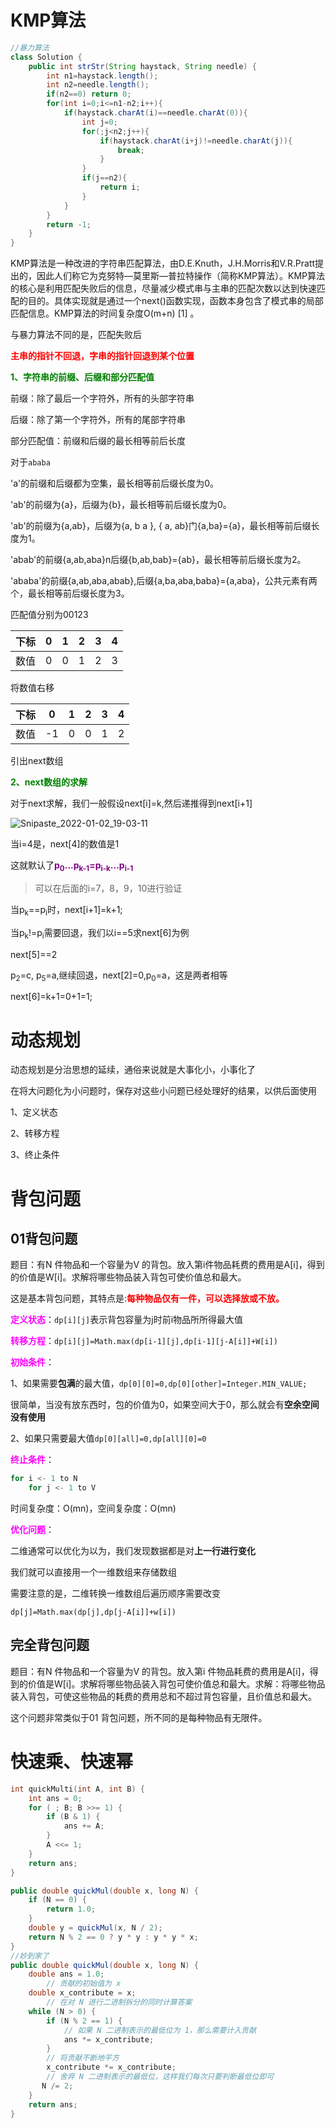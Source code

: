 

# KMP算法

```java
//暴力算法
class Solution {
    public int strStr(String haystack, String needle) {
        int n1=haystack.length();
        int n2=needle.length();
        if(n2==0) return 0;
        for(int i=0;i<=n1-n2;i++){
            if(haystack.charAt(i)==needle.charAt(0)){
                int j=0;
                for(;j<n2;j++){
                    if(haystack.charAt(i+j)!=needle.charAt(j)){
                        break;
                    }
                }
                if(j==n2){
                    return i;
                }
            }
        }
        return -1;
    }
}
```

KMP算法是一种改进的字符串匹配算法，由D.E.Knuth，J.H.Morris和V.R.Pratt提出的，因此人们称它为克努特—莫里斯—普拉特操作（简称KMP算法）。KMP算法的核心是利用匹配失败后的信息，尽量减少模式串与主串的匹配次数以达到快速匹配的目的。具体实现就是通过一个next()函数实现，函数本身包含了模式串的局部匹配信息。KMP算法的时间复杂度O(m+n) [1] 。

与暴力算法不同的是，匹配失败后

<font color="red">**主串的指针不回退，字串的指针回退到某个位置**</font>

<font color="green">**1、字符串的前缀、后缀和部分匹配值**</font>

前缀：除了最后一个字符外，所有的头部字符串

后缀：除了第一个字符外，所有的尾部字符串

部分匹配值：前缀和后缀的最长相等前后长度

对于`ababa`

'a'的前缀和后缀都为空集，最长相等前后缀长度为0。

'ab'的前缀为{a}，后缀为{b}，最长相等前后缀长度为0。

'ab'的前缀为{a,ab}，后缀为{a, b a }, { a, ab}门{a,ba}={a}，最长相等前后缀长度为1。

'abab'的前缀{a,ab,aba}n后缀{b,ab,bab}={ab}，最长相等前后缀长度为2。

'ababa'的前缀{a,ab,aba,abab},后缀{a,ba,aba,baba}={a,aba}，公共元素有两个，最长相等前后缀长度为3。

匹配值分别为00123

| 下标 | 0    | 1    | 2    | 3    | 4    |
| ---- | ---- | ---- | ---- | ---- | ---- |
| 数值 | 0    | 0    | 1    | 2    | 3    |

将数值右移

| 下标 | 0    | 1    | 2    | 3    | 4    |
| ---- | ---- | ---- | ---- | ---- | ---- |
| 数值 | -1   | 0    | 0    | 1    | 2    |

引出next数组

<font color="green">**2、next数组的求解**</font>

对于next求解，我们一般假设next[i]=k,然后递推得到next[i+1]

![Snipaste_2022-01-02_19-03-11](D:\汪福明\Desktop\Snipaste_2022-01-02_19-03-11.png)

当i=4是，next[4]的数值是1

这就默认了<font color="purple">**p<sub>0</sub>...p<sub>k-1</sub>=p<sub>i-k</sub>...p<sub>i-1</sub>**</font>

> 可以在后面的i=7，8，9，10进行验证

当p<sub>k</sub>==p<sub>i</sub>时，next[i+1]=k+1;

当p<sub>k</sub>!=p<sub>i</sub>需要回退，我们以i==5求next[6]为例

next[5]==2

p<sub>2</sub>=c, p<sub>5</sub>=a,继续回退，next[2]=0,p<sub>0</sub>=a，这是两者相等

next[6]=k+1=0+1=1;

# 动态规划

动态规划是分治思想的延续，通俗来说就是大事化小，小事化了

在将大问题化为小问题时，保存对这些小问题已经处理好的结果，以供后面使用

1、定义状态

2、转移方程

3、终止条件

# 背包问题

## 01背包问题

题目：有N 件物品和一个容量为V 的背包。放入第i件物品耗费的费用是A[i]，得到的价值是W[i]。求解将哪些物品装入背包可使价值总和最大。

这是基本背包问题，其特点是:<font color="red">**每种物品仅有一件，可以选择放或不放。**</font>

<font color="Magenta">**定义状态**</font>：`dp[i][j]`表示背包容量为j时前i物品所所得最大值

<font color="Magenta">**转移方程**</font>：`dp[i][j]=Math.max(dp[i-1][j],dp[i-1][j-A[i]]+W[i])`

<font color="Magenta">**初始条件**</font>：

1、如果需要**包满**的最大值，`dp[0][0]=0,dp[0][other]=Integer.MIN_VALUE;`

很简单，当没有放东西时，包的价值为0，如果空间大于0，那么就会有**空余空间没有使用**

2、如果只需要最大值`dp[0][all]=0,dp[all][0]=0`

<font color="Magenta">**终止条件**</font>：

```java
for i <- 1 to N
    for j <- 1 to V
```



时间复杂度：O(mn)，空间复杂度：O(mn)

<font color="Magenta">**优化问题**</font>：

二维通常可以优化为以为，我们发现数据都是对**上一行进行变化**

我们就可以直接用一个一维数组来存储数组

需要注意的是，二维转换一维数组后遍历顺序需要改变

`dp[j]=Math.max(dp[j],dp[j-A[i]]+w[i])`

## 完全背包问题

题目：有N 件物品和一个容量为V 的背包。放入第i 件物品耗费的费用是A[i]，得到的价值是W[i]。求解将哪些物品装入背包可使价值总和最大。求解：将哪些物品装入背包，可使这些物品的耗费的费用总和不超过背包容量，且价值总和最大。

这个问题非常类似于01 背包问题，所不同的是每种物品有无限件。

# 快速乘、快速幂

```c
int quickMulti(int A, int B) {
    int ans = 0;
    for ( ; B; B >>= 1) {
        if (B & 1) {
            ans += A;
        }
        A <<= 1;
    }
    return ans;
}
```

```java
public double quickMul(double x, long N) {
    if (N == 0) {
        return 1.0;
    }
    double y = quickMul(x, N / 2);
    return N % 2 == 0 ? y * y : y * y * x;
}
//妙到家了
public double quickMul(double x, long N) {
    double ans = 1.0;
        // 贡献的初始值为 x
    double x_contribute = x;
        // 在对 N 进行二进制拆分的同时计算答案
    while (N > 0) {
        if (N % 2 == 1) {
            // 如果 N 二进制表示的最低位为 1，那么需要计入贡献
            ans *= x_contribute;
        }
        // 将贡献不断地平方
        x_contribute *= x_contribute;
        // 舍弃 N 二进制表示的最低位，这样我们每次只要判断最低位即可
       N /= 2;
    }
    return ans;
}
```



